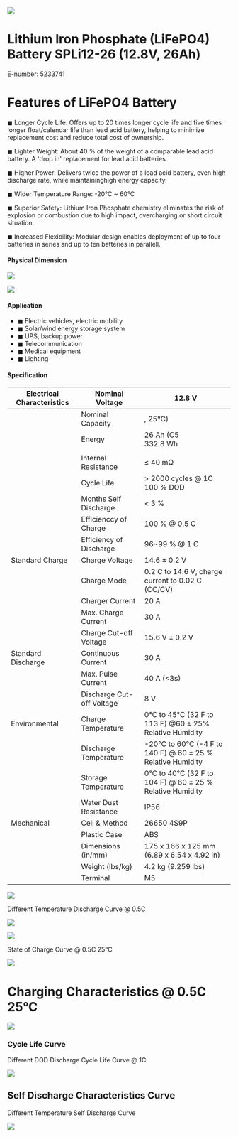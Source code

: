 ![](images/_page_0_Picture_0.jpeg)

# Lithium Iron Phosphate (LiFePO4) Battery SPLi12-26 (12.8V, 26Ah)

E-number: 5233741

# Features of LiFePO4 Battery

◼ Longer Cycle Life: Offers up to 20 times longer cycle life and five times longer float/calendar life than lead acid battery, helping to minimize replacement cost and reduce total cost of ownership.

◼ Lighter Weight: About 40 % of the weight of a comparable lead acid battery. A 'drop in' replacement for lead acid batteries.

◼ Higher Power: Delivers twice the power of a lead acid battery, even high discharge rate, while maintaininghigh energy capacity.

◼ Wider Temperature Range: -20°C ~ 60°C

◼ Superior Safety: Lithium Iron Phosphate chemistry eliminates the risk of explosion or combustion due to high impact, overcharging or short circuit situation.

◼ Increased Flexibility: Modular design enables deployment of up to four batteries in series and up to ten batteries in parallell.

#### Physical Dimension

![](images/_page_0_Figure_11.jpeg)

![](images/_page_0_Figure_12.jpeg)

#### Application

- ◼ Electric vehicles, electric mobility
- ◼ Solar/wind energy storage system
- ◼ UPS, backup power
- ◼ Telecommunication
- ◼ Medical equipment
- ◼ Lighting

#### Specification

| Electrical Characteristics | Nominal Voltage           | 12.8 V                                                      |
|----------------------------|---------------------------|-------------------------------------------------------------|
|                            | Nominal Capacity          | , 25°C)                                                     |
|                            | Energy                    | 26 Ah (C5<br>332.8 Wh                                       |
|                            |                           |                                                             |
|                            | Internal Resistance       | ≤ 40 mΩ                                                     |
|                            | Cycle Life                | > 2000 cycles @ 1C 100 % DOD                                |
|                            | Months Self Discharge     | < 3 %                                                       |
|                            | Efficienccy of Charge     | 100 % @ 0.5 C                                               |
|                            | Efficiency of Discharge   | 96~99 % @ 1 C                                               |
| Standard Charge            | Charge Voltage            | 14.6 ± 0.2 V                                                |
|                            | Charge Mode               | 0.2 C to 14.6 V, charge current to 0.02 C (CC/CV)           |
|                            | Charger Current           | 20 A                                                        |
|                            | Max. Charge Current       | 30 A                                                        |
|                            | Charge Cut-off Voltage    | 15.6 V ± 0.2 V                                              |
| Standard Discharge         | Continuous Current        | 30 A                                                        |
|                            | Max. Pulse Current        | 40 A (<3s)                                                  |
|                            | Discharge Cut-off Voltage | 8 V                                                         |
| Environmental              | Charge Temperature        | 0°C to 45°C (32 F to 113 F) @60 ± 25% Relative Humidity     |
|                            | Discharge Temperature     | -20°C to 60°C (-4 F to 140 F) @ 60 ± 25 % Relative Humidity |
|                            | Storage Temperature       | 0°C to 40°C (32 F to 104 F) @ 60 ± 25 % Relative Humidity   |
|                            | Water Dust Resistance     | IP56                                                        |
| Mechanical                 | Cell & Method             | 26650 4S9P                                                  |
|                            | Plastic Case              | ABS                                                         |
|                            | Dimensions (in/mm)        | 175 x 166 x 125 mm (6.89 x 6.54 x 4.92 in)                  |
|                            | Weight (lbs/kg)           | 4.2 kg (9.259 lbs)                                          |
|                            | Terminal                  | M5                                                          |

![](images/_page_1_Figure_0.jpeg)

Different Temperature Discharge Curve @ 0.5C

![](images/_page_1_Figure_2.jpeg)

![](images/_page_1_Figure_3.jpeg)

State of Charge Curve @ 0.5C 25°C

![](images/_page_1_Figure_5.jpeg)

# Charging Characteristics @ 0.5C 25°C

![](images/_page_1_Figure_7.jpeg)

### Cycle Life Curve

Different DOD Discharge Cycle Life Curve @ 1C

![](images/_page_1_Figure_10.jpeg)

## Self Discharge Characteristics Curve

Different Temperature Self Discharge Curve

![](images/_page_1_Figure_13.jpeg)